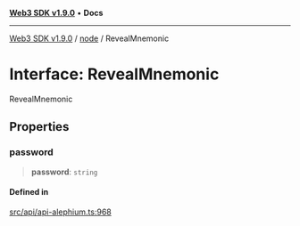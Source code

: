 [**Web3 SDK v1.9.0**](../../../README.md) • **Docs**

***

[Web3 SDK v1.9.0](../../../globals.md) / [node](../README.md) / RevealMnemonic

# Interface: RevealMnemonic

RevealMnemonic

## Properties

### password

> **password**: `string`

#### Defined in

[src/api/api-alephium.ts:968](https://github.com/Mystic-Nayy/alephium-web3/blob/c1afd789a197ce5fe21f08c2965942090157c33d/packages/web3/src/api/api-alephium.ts#L968)
